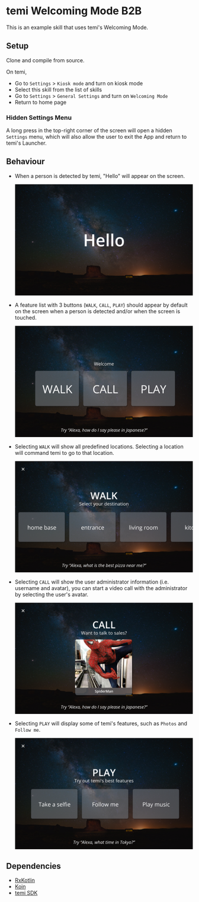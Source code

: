 
# temi Welcoming Mode B2B
This is an example skill that uses temi's Welcoming Mode.


## Setup
Clone and compile from source.

On temi,
* Go to `Settings` > `Kiosk mode` and turn on kiosk mode
* Select this skill from the list of skills
* Go to `Settings` > `General Settings` and turn on `Welcoming Mode`
* Return to home page

### Hidden Settings Menu
A long press in the top-right corner of the screen will open a hidden `Settings` menu, which will also allow the user to exit the App and return to temi's Launcher.


## Behaviour
* When a person is detected by temi, "Hello" will appear on the screen.

  ![Hello](/captures/hello.png)

* A feature list with 3 buttons (`WALK`, `CALL`, `PLAY`) should appear by default on the screen when a person is detected and/or when the screen is touched.

  ![Feature list](/captures/feature_list.png)

* Selecting `WALK` will show all predefined locations. Selecting a location will command temi to go to that location.

  ![Walk](/captures/walk.png)

* Selecting `CALL` will show the user administrator information (i.e. username and avatar), you can start a video call with the administrator by selecting the user's avatar.

  ![CALL](/captures/call.png)

* Selecting `PLAY` will display some of temi's features, such as `Photos` and `Follow me`.

  ![PLAY](/captures/play.png)


## Dependencies
* [RxKotlin](https://github.com/ReactiveX/RxKotlin)
* [Koin](https://github.com/InsertKoinIO/koin)
* [temi SDK](https://github.com/robotemi/sdk)

